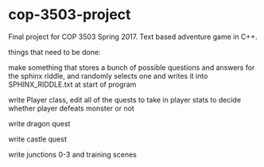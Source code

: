 # cop-3503-project
Final project for COP 3503 Spring 2017. Text based adventure game in C++.

things that need to be done:

make something that stores a bunch of possible questions and answers for the sphinx riddle, and randomly selects one and writes it into SPHINX_RIDDLE.txt at start of program

write Player class, edit all of the quests to take in player stats to decide whether player defeats monster or not

write dragon quest

write castle quest

write junctions 0-3 and training scenes
